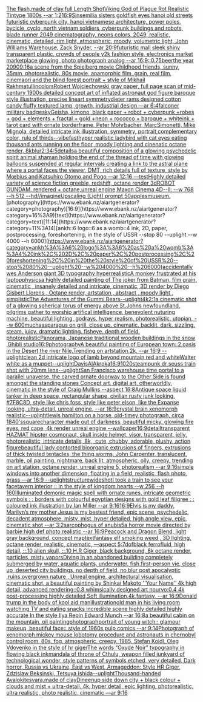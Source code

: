 [The flash,made of clay,full Length Shot](https://www.ebank.nz/aiartgenerator?category=The%20flash%2Cmade%20of%20clay%2Cfull%20Length%20Shot)[Viking God of Plague Rot Realistic Tintype 1800s --ar 1:2](https://www.ebank.nz/aiartgenerator?category=Viking%20God%20of%20Plague%20Rot%20Realistic%20Tintype%201800s%20--ar%201%3A2)[16:9](https://www.ebank.nz/aiartgenerator?category=16%3A9)[Sinsemilia sisters goldfish eyes hanoi old streets futuristic cyberpunk city, hanoi vietnamese architecture, power poles, bycicle, cyclo, north vietnam soldiers, cyberpunk buildings and robots, blade runner 2049 cinematography, neons colors, 2049, realistic, cinematic, detailed, rim light, atmospheric, moody, volumetric light, John Williams Warehouse, Zack Snyder, --ar 20:9](https://www.ebank.nz/aiartgenerator?category=Sinsemilia%20sisters%20goldfish%20eyes%20hanoi%20old%20streets%20futuristic%20cyberpunk%20city%2C%20hanoi%20vietnamese%20architecture%2C%20power%20poles%2C%20bycicle%2C%20cyclo%2C%20north%20vietnam%20soldiers%2C%20cyberpunk%20buildings%20and%20robots%2C%20blade%20runner%202049%20cinematography%2C%20neons%20colors%2C%202049%2C%20realistic%2C%20cinematic%2C%20detailed%2C%20rim%20light%2C%20atmospheric%2C%20moody%2C%20volumetric%20light%2C%20John%20Williams%20Warehouse%2C%20Zack%20Snyder%2C%20--ar%2020%3A9)[futuristic mall sleek shiny transparent plastic, crowds of people y2k fashion style, electronics market marketplace glowing, photo photograph analog --ar 16:9](https://www.ebank.nz/aiartgenerator?category=futuristic%20mall%20sleek%20shiny%20transparent%20plastic%2C%20crowds%20of%20people%20y2k%20fashion%20style%2C%20electronics%20market%20marketplace%20glowing%2C%20photo%20photograph%20analog%20--ar%2016%3A9)[::0.75](https://www.ebank.nz/aiartgenerator?category=%3A%3A0.75)[beer](https://www.ebank.nz/aiartgenerator?category=beer)[the year 2090](https://www.ebank.nz/aiartgenerator?category=the%20year%202090)[9:16](https://www.ebank.nz/aiartgenerator?category=9%3A16)[a scene from the Spielberg movie Childhood friends, sunny, 35mm, photorealistic, 80s movie, anamorphic film, grain, real film, cinema](https://www.ebank.nz/aiartgenerator?category=a%20scene%20from%20the%20Spielberg%20movie%20Childhood%20friends%2C%20sunny%2C%2035mm%2C%20photorealistic%2C%2080s%20movie%2C%20anamorphic%20film%2C%20grain%2C%20real%20film%2C%20cinema)[ori and the blind forest portrait + style of Mikhail Rakhmatullin](https://www.ebank.nz/aiartgenerator?category=ori%20and%20the%20blind%20forest%20portrait%20%2B%20style%20of%20Mikhail%20Rakhmatullin)[colors](https://www.ebank.nz/aiartgenerator?category=colors)[Robert Wojciechowski gray paper, full page scan of mid-century 1900s detailed concept art of inflated astronaut god figure baroque style illustration, precise lineart symmetry](https://www.ebank.nz/aiartgenerator?category=Robert%20Wojciechowski%20gray%20paper%2C%20full%20page%20scan%20of%20mid-century%201900s%20detailed%20concept%20art%20of%20inflated%20astronaut%20god%20figure%20baroque%20style%20illustration%2C%20precise%20lineart%20symmetry)[dieter rams designed cotton candy fluffy textured lamp, growth, industrial design —ar 6:4](https://www.ebank.nz/aiartgenerator?category=dieter%20rams%20designed%20cotton%20candy%20fluffy%20textured%20lamp%2C%20growth%2C%20industrial%20design%20%E2%80%94ar%206%3A4)[falconer military badge](https://www.ebank.nz/aiartgenerator?category=falconer%20military%20badge)[sky](https://www.ebank.nz/aiartgenerator?category=sky)[Geisha, kimono, black paper + robot + cyberpunk +robes + god + elements + fractal + gold +neon + rococco + baroque + whiteink + tarot card with ornate borderframe, Peter Mohrbacher, MarcSimonetti, Mike Mignola, detailed,intricate ink illustration, symmetry, portrait,complementary color, rule of thirds](https://www.ebank.nz/aiartgenerator?category=Geisha%2C%20kimono%2C%20black%20paper%20%2B%20robot%20%2B%20cyberpunk%20%2Brobes%20%2B%20god%20%2B%20elements%20%2B%20fractal%20%2B%20gold%20%2Bneon%20%2B%20rococco%20%2B%20baroque%20%2B%20whiteink%20%2B%20tarot%20card%20with%20ornate%20borderframe%2C%20Peter%20Mohrbacher%2C%20MarcSimonetti%2C%20Mike%20Mignola%2C%20detailed%2Cintricate%20ink%20illustration%2C%20symmetry%2C%20portrait%2Ccomplementary%20color%2C%20rule%20of%20thirds)[--vibefast](https://www.ebank.nz/aiartgenerator?category=--vibefast)[hyper realistic ladybird with cat eyes eating thousand ants running on the floor, moody lighting and cinenatic octane render, 8k](https://www.ebank.nz/aiartgenerator?category=hyper%20realistic%20ladybird%20with%20cat%20eyes%20eating%20thousand%20ants%20running%20on%20the%20floor%2C%20moody%20lighting%20and%20cinenatic%20octane%20render%2C%208k)[blur](https://www.ebank.nz/aiartgenerator?category=blur)[2:3](https://www.ebank.nz/aiartgenerator?category=2%3A3)[4:5](https://www.ebank.nz/aiartgenerator?category=4%3A5)[details](https://www.ebank.nz/aiartgenerator?category=details)[a beautiful composition of a glowing psychedelic spirit animal shaman holding the end of the thread of time with glowing balloons suspended at regular intervals creating a link to the astral plane where a portal faces the viewer, DMT,  rich details full of texture, style by Mœbius and Katsuhiro Otomo and Pogo —ar 12:16 —test](https://www.ebank.nz/aiartgenerator?category=a%20beautiful%20composition%20of%20a%20glowing%20psychedelic%20spirit%20animal%20shaman%20holding%20the%20end%20of%20the%20thread%20of%20time%20with%20glowing%20balloons%20suspended%20at%20regular%20intervals%20creating%20a%20link%20to%20the%20astral%20plane%20where%20a%20portal%20faces%20the%20viewer%2C%20DMT%2C%20%20rich%20details%20full%20of%20texture%2C%20style%20by%20M%C5%93bius%20and%20Katsuhiro%20Otomo%20and%20Pogo%20%E2%80%94ar%2012%3A16%20%E2%80%94test)[Highly detailed variety of science fiction greeble, redshift, octane render 3d](https://www.ebank.nz/aiartgenerator?category=Highly%20detailed%20variety%20of%20science%20fiction%20greeble%2C%20redshift%2C%20octane%20render%203d)[ROBOT GUNDAM, rendered + octane,unreal engine,Maxon Cinema 4D--ll: --w 768 --h 512 --hd](https://www.ebank.nz/aiartgenerator?category=ROBOT%20GUNDAM%2C%20rendered%20%2B%20octane%2Cunreal%20engine%2CMaxon%20Cinema%204D--ll%3A%20--w%20768%20--h%20512%20--hd)[//imagineUpscaling (Light) prompt 50](https://www.ebank.nz/aiartgenerator?category=//imagineUpscaling%20%28Light%29%20prompt%2050)[apples](https://www.ebank.nz/aiartgenerator?category=apples)[museum.](https://www.ebank.nz/aiartgenerator?category=museum.)[photography](https://www.ebank.nz/aiartgenerator?category=photography)[16:9](https://www.ebank.nz/aiartgenerator?category=16%3A9)[text](https://www.ebank.nz/aiartgenerator?category=text)[11:14](https://www.ebank.nz/aiartgenerator?category=11%3A14)[ankh::6 logo::6 as a womb::4 ink, 2D, paper, postprocessing, foreshortening, in the style of USSR --stop 80 --uplight --w 4000 --h 6000](https://www.ebank.nz/aiartgenerator?category=ankh%3A%3A6%20logo%3A%3A6%20as%20a%20womb%3A%3A4%20ink%2C%202D%2C%20paper%2C%20postprocessing%2C%20foreshortening%2C%20in%20the%20style%20of%20USSR%20--stop%2080%20--uplight%20--w%204000%20--h%206000)[accidentally wes Anderson giant  3D typography hyperrealistic](https://www.ebank.nz/aiartgenerator?category=accidentally%20wes%20Anderson%20giant%20%203D%20typography%20hyperrealistic)[A monkey frustrated at his laptop](https://www.ebank.nz/aiartgenerator?category=A%20monkey%20frustrated%20at%20his%20laptop)[physics](https://www.ebank.nz/aiartgenerator?category=physics)[a highly detailed painting of The joker from Batman, film grain, cinematic , insanely detailed and intricate, cinematic, 3D render by Diego Gisbert Llorens , Octane render, artstation , abstract , moody light , simplistic](https://www.ebank.nz/aiartgenerator?category=a%20highly%20detailed%20painting%20of%20The%20joker%20from%20Batman%2C%20film%20grain%2C%20cinematic%20%2C%20insanely%20detailed%20and%20intricate%2C%20cinematic%2C%203D%20render%20by%20Diego%20Gisbert%20Llorens%20%2C%20Octane%20render%2C%20artstation%20%2C%20abstract%20%2C%20moody%20light%20%2C%20simplistic)[The Adventures of the Gummi Bears](https://www.ebank.nz/aiartgenerator?category=The%20Adventures%20of%20the%20Gummi%20Bears)[--uplight](https://www.ebank.nz/aiartgenerator?category=--uplight)[4k](https://www.ebank.nz/aiartgenerator?category=4k)[2:1](https://www.ebank.nz/aiartgenerator?category=2%3A1)[a cinematic shot of a glowing spherical torus of energy above St.Johns newfoundland, pilgrims gather to worship artifical intelligence, benevolent nuturing machine, beautiful lighting, godrays, hyper realism, photorealistic, utopian, --w 600](https://www.ebank.nz/aiartgenerator?category=a%20cinematic%20shot%20of%20a%20glowing%20spherical%20torus%20of%20energy%20above%20St.Johns%20newfoundland%2C%20pilgrims%20gather%20to%20worship%20artifical%20intelligence%2C%20benevolent%20nuturing%20machine%2C%20beautiful%20lighting%2C%20godrays%2C%20hyper%20realism%2C%20photorealistic%2C%20utopian%2C%20--w%20600)[mucha](https://www.ebank.nz/aiartgenerator?category=mucha)[asparagus on grill. close up. cinematic. backlit. dark. sizzling.  steam. juicy. dramatic lighting. fisheye. depth of field. photorealistic](https://www.ebank.nz/aiartgenerator?category=asparagus%20on%20grill.%20close%20up.%20cinematic.%20backlit.%20dark.%20sizzling.%20%20steam.%20juicy.%20dramatic%20lighting.%20fisheye.%20depth%20of%20field.%20photorealistic)[Panorama, Japanese traditional wooden buildings in the snow ,Ghibli studio](https://www.ebank.nz/aiartgenerator?category=Panorama%2C%20Japanese%20traditional%20wooden%20buildings%20in%20the%20snow%20%2CGhibli%20studio)[16:9](https://www.ebank.nz/aiartgenerator?category=16%3A9)[photography](https://www.ebank.nz/aiartgenerator?category=photography)[A beautiful painting of European town::2,oasis in the Desert,the river Nile,Trending on artstation,2k, --ar 16:9 --uplight](https://www.ebank.nz/aiartgenerator?category=A%20beautiful%20painting%20of%20European%20town%3A%3A2%2Coasis%20in%20the%20Desert%2Cthe%20river%20Nile%2CTrending%20on%20artstation%2C2k%2C%20--ar%2016%3A9%20--uplight)[clean 2d intricate logo of lamb beyond mountain red and white](https://www.ebank.nz/aiartgenerator?category=clean%202d%20intricate%20logo%20of%20lamb%20beyond%20mountain%20red%20and%20white)[Walter white as a muppet](https://www.ebank.nz/aiartgenerator?category=Walter%20white%20as%20a%20muppet)[--uplight](https://www.ebank.nz/aiartgenerator?category=--uplight)[Davis](https://www.ebank.nz/aiartgenerator?category=Davis)[AlAkroka](https://www.ebank.nz/aiartgenerator?category=AlAkroka)[16:9](https://www.ebank.nz/aiartgenerator?category=16%3A9)[1020](https://www.ebank.nz/aiartgenerator?category=1020)[steampunk dr seuss train shot with 20mm lens](https://www.ebank.nz/aiartgenerator?category=steampunk%20dr%20seuss%20train%20shot%20with%2020mm%20lens)[--uplight](https://www.ebank.nz/aiartgenerator?category=--uplight)[San Francisco warehouse time portal to a parallel unaverse, the carved ornate doorway to the Other Side is found amongst the standing stones Concept art, digital art, otherworldly, cinematic in the style of Craig Mullins --aspect 16:8](https://www.ebank.nz/aiartgenerator?category=San%20Francisco%20warehouse%20time%20portal%20to%20a%20parallel%20unaverse%2C%20the%20carved%20ornate%20doorway%20to%20the%20Other%20Side%20is%20found%20amongst%20the%20standing%20stones%20Concept%20art%2C%20digital%20art%2C%20otherworldly%2C%20cinematic%20in%20the%20style%20of%20Craig%20Mullins%20--aspect%2016%3A8)[Antique space liquid tanker in deep space, rectangular shape, civilian rusty junk looking, #7F8C8D, style like chris foss, style like peter elson, like the Expanse looking, ultra-detail, unreal engine, --ar 16:9](https://www.ebank.nz/aiartgenerator?category=Antique%20space%20liquid%20tanker%20in%20deep%20space%2C%20rectangular%20shape%2C%20civilian%20rusty%20junk%20looking%2C%20%237F8C8D%2C%20style%20like%20chris%20foss%2C%20style%20like%20peter%20elson%2C%20like%20the%20Expanse%20looking%2C%20ultra-detail%2C%20unreal%20engine%2C%20--ar%2016%3A9)[crystal brain xenomorph realistic](https://www.ebank.nz/aiartgenerator?category=crystal%20brain%20xenomorph%20realistic)[--uplight](https://www.ebank.nz/aiartgenerator?category=--uplight)[lewis hamilton on a horse, old-timey photograph, circa 1840's](https://www.ebank.nz/aiartgenerator?category=lewis%20hamilton%20on%20a%20horse%2C%20old-timey%20photograph%2C%20circa%201840%27s)[square](https://www.ebank.nz/aiartgenerator?category=square)[character made out of darkness, beautiful micky, glowing fire eyes, red cape, 4k render unreal engine,](https://www.ebank.nz/aiartgenerator?category=character%20made%20out%20of%20darkness%2C%20beautiful%20micky%2C%20glowing%20fire%20eyes%2C%20red%20cape%2C%204k%20render%20unreal%20engine%2C)[--wallpaper](https://www.ebank.nz/aiartgenerator?category=--wallpaper)[16:9](https://www.ebank.nz/aiartgenerator?category=16%3A9)[detail](https://www.ebank.nz/aiartgenerator?category=detail)[transparent HAZMAT hipster cosmonaut, skull inside helmet, visor, transparent, jelly, photorealistic, intricate details, 8k,, cute, chubby, adorable, plushy, action figure](https://www.ebank.nz/aiartgenerator?category=transparent%20HAZMAT%20hipster%20cosmonaut%2C%20skull%20inside%20helmet%2C%20visor%2C%20transparent%2C%20jelly%2C%20photorealistic%2C%20intricate%20details%2C%208k%2C%2C%20cute%2C%20chubby%2C%20adorable%2C%20plushy%2C%20action%20figure)[beautiful lady contorted bioorganic extrusions of fingers, extrusions of thick twisted tentacles, the thing,worms, John Carpenter,  translucent, marble,  oil painting, nightmare, back lit, atmospheric, oily, creepy,  trending on art station, octane render, unreal engine 5, photorealism --ar 9:16](https://www.ebank.nz/aiartgenerator?category=beautiful%20lady%20contorted%20bioorganic%20extrusions%20of%20fingers%2C%20extrusions%20of%20thick%20twisted%20tentacles%2C%20the%20thing%2Cworms%2C%20John%20Carpenter%2C%20%20translucent%2C%20marble%2C%20%20oil%20painting%2C%20nightmare%2C%20back%20lit%2C%20atmospheric%2C%20oily%2C%20creepy%2C%20%20trending%20on%20art%20station%2C%20octane%20render%2C%20unreal%20engine%205%2C%20photorealism%20--ar%209%3A16)[simple windows into another dimension, floating in a field, realistic, flash photo, grass —ar 16:9 --uplight](https://www.ebank.nz/aiartgenerator?category=simple%20windows%20into%20another%20dimension%2C%20floating%20in%20a%20field%2C%20realistic%2C%20flash%20photo%2C%20grass%20%E2%80%94ar%2016%3A9%20--uplight)[structure](https://www.ebank.nz/aiartgenerator?category=structure)[wideshot](https://www.ebank.nz/aiartgenerator?category=wideshot)[I took a train to see your face](https://www.ebank.nz/aiartgenerator?category=I%20took%20a%20train%20to%20see%20your%20face)[tavern interior :: in the style of kingdom hearts --w 256 --h 160](https://www.ebank.nz/aiartgenerator?category=tavern%20interior%20%3A%3A%20in%20the%20style%20of%20kingdom%20hearts%20--w%20256%20--h%20160)[Illuminated demonic magic spell with ornate runes, intricate geometric symbols : : borders with colourful egyptian designs with gold leaf filigree : : coloured ink illustration by Ian Miller --ar 9:16](https://www.ebank.nz/aiartgenerator?category=Illuminated%20demonic%20magic%20spell%20with%20ornate%20runes%2C%20intricate%20geometric%20symbols%20%3A%20%3A%20borders%20with%20colourful%20egyptian%20designs%20with%20gold%20leaf%20filigree%20%3A%20%3A%20coloured%20ink%20illustration%20by%20Ian%20Miller%20--ar%209%3A16)[16:9](https://www.ebank.nz/aiartgenerator?category=16%3A9)[Elvis is my daddy, Marilyn’s my mother,Jesus is my bestest friend,,epic scene, psychedelic, decadent atmosphere, misty, mist, hyper detailed, high angle view, epic, cinematic shot --ar 3:2](https://www.ebank.nz/aiartgenerator?category=Elvis%20is%20my%20daddy%2C%20Marilyn%E2%80%99s%20my%20mother%2CJesus%20is%20my%20bestest%20friend%2C%2Cepic%20scene%2C%20psychedelic%2C%20decadent%20atmosphere%2C%20misty%2C%20mist%2C%20hyper%20detailed%2C%20high%20angle%20view%2C%20epic%2C%20cinematic%20shot%20--ar%203%3A2)[sarcophogus of anubis](https://www.ebank.nz/aiartgenerator?category=sarcophogus%20of%20anubis)[5](https://www.ebank.nz/aiartgenerator?category=5)[a horror movie directed by barbie high def photo realistic --ar 16:9](https://www.ebank.nz/aiartgenerator?category=a%20horror%20movie%20directed%20by%20barbie%20high%20def%20photo%20realistic%20--ar%2016%3A9)[Peacock and Dragon Blend, light gray background, concept map](https://www.ebank.nz/aiartgenerator?category=Peacock%20and%20Dragon%20Blend%2C%20light%20gray%20background%2C%20concept%20map)[text](https://www.ebank.nz/aiartgenerator?category=text)[fantasy elf smoking weed , 3D lighting, octane render, realistic, cinematic, —aspect 5:7](https://www.ebank.nz/aiartgenerator?category=fantasy%20elf%20smoking%20weed%20%2C%203D%20lighting%2C%20octane%20render%2C%20realistic%2C%20cinematic%2C%20%E2%80%94aspect%205%3A7)[dof](https://www.ebank.nz/aiartgenerator?category=dof)[black ferrofluid, high detail, ::.10 alien skull, ::.10 H.R Giger, black background, 8k octane render, particles, misty vapors](https://www.ebank.nz/aiartgenerator?category=black%20ferrofluid%2C%20high%20detail%2C%20%3A%3A.10%20alien%20skull%2C%20%3A%3A.10%20H.R%20Giger%2C%20black%20background%2C%208k%20octane%20render%2C%20particles%2C%20misty%20vapors)[Diving In an abandoned building completely submerged by water, aquatic plants, underwater, fish,first-person vie, close up ,deserted city buildings, no depth of field, no blur post apocalyptic ,ruins,overgrown nature , Unreal engine, architectural visualisation, cinematic shot, a beautiful painting by Shinkai Makoto ''Your Name'',4k,high detail, advanced rendering::0.8 whimsically designed art nourvo:0.4 4k post-processing highly detailed,Soft illumination,4k,fantasy, --ar 16:9](https://www.ebank.nz/aiartgenerator?category=Diving%20In%20an%20abandoned%20building%20completely%20submerged%20by%20water%2C%20aquatic%20plants%2C%20underwater%2C%20fish%2Cfirst-person%20vie%2C%20close%20up%20%2Cdeserted%20city%20buildings%2C%20no%20depth%20of%20field%2C%20no%20blur%20post%20apocalyptic%20%2Cruins%2Covergrown%20nature%20%2C%20Unreal%20engine%2C%20architectural%20visualisation%2C%20cinematic%20shot%2C%20a%20beautiful%20painting%20by%20Shinkai%20Makoto%20%27%27Your%20Name%27%27%2C4k%2Chigh%20detail%2C%20advanced%20rendering%3A%3A0.8%20whimsically%20designed%20art%20nourvo%3A0.4%204k%20post-processing%20highly%20detailed%2CSoft%20illumination%2C4k%2Cfantasy%2C%20--ar%2016%3A9)[Donald trump in the body of kool aid man](https://www.ebank.nz/aiartgenerator?category=Donald%20trump%20in%20the%20body%20of%20kool%20aid%20man)[illustration](https://www.ebank.nz/aiartgenerator?category=illustration)[old man in his living room watching TV and eating snacks incredible scene highly detailed highly accurate In the style Ilya Repin Edward Munch --ar 16:8](https://www.ebank.nz/aiartgenerator?category=old%20man%20in%20his%20living%20room%20watching%20TV%20and%20eating%20snacks%20incredible%20scene%20highly%20detailed%20highly%20accurate%20In%20the%20style%20Ilya%20Repin%20Edward%20Munch%20--ar%2016%3A8)[a beautiful cabin on the mountain, oil painting](https://www.ebank.nz/aiartgenerator?category=a%20beautiful%20cabin%20on%20the%20mountain%2C%20oil%20painting)[photograph](https://www.ebank.nz/aiartgenerator?category=photograph)[portrait of young witch:: glamour makeup, beautiful face:: style of 1960s pulp comics --ar 9:14](https://www.ebank.nz/aiartgenerator?category=portrait%20of%20young%20witch%3A%3A%20glamour%20makeup%2C%20beautiful%20face%3A%3A%20style%20of%201960s%20pulp%20comics%20--ar%209%3A14)[Photograph of xenomorph mickey mouse lobotomy procedure  and astronauts in chernobyl control room, 80s, fog, atmospheric, creepy, 1985, Stefan Koidl, Oleg Vdovenko in the style of hr giger](https://www.ebank.nz/aiartgenerator?category=Photograph%20of%20xenomorph%20mickey%20mouse%20lobotomy%20procedure%20%20and%20astronauts%20in%20chernobyl%20control%20room%2C%2080s%2C%20fog%2C%20atmospheric%2C%20creepy%2C%201985%2C%20Stefan%20Koidl%2C%20Oleg%20Vdovenko%20in%20the%20style%20of%20hr%20giger)[The words “Oxyde Noir” typography in flowing black ink](https://www.ebank.nz/aiartgenerator?category=The%20words%20%E2%80%9COxyde%20Noir%E2%80%9D%20typography%20in%20flowing%20black%20ink)[mandala of throne of Cthulu, weapon filled junkyard of technological wonder, style patterns of symbols etched, very detailed, Dark horror, Russia vs Ukraine, East vs West, Armageddon: Style HR Giger, Zdzislaw Beksinski, Tetsuya Ishida](https://www.ebank.nz/aiartgenerator?category=mandala%20of%20throne%20of%20Cthulu%2C%20weapon%20filled%20junkyard%20of%20technological%20wonder%2C%20style%20patterns%20of%20symbols%20etched%2C%20very%20detailed%2C%20Dark%20horror%2C%20Russia%20vs%20Ukraine%2C%20East%20vs%20West%2C%20Armageddon%3A%20Style%20HR%20Giger%2C%20Zdzislaw%20Beksinski%2C%20Tetsuya%20Ishida)[--uplight](https://www.ebank.nz/aiartgenerator?category=--uplight)[Thousand-handed Avalokitesvara,made of clay](https://www.ebank.nz/aiartgenerator?category=Thousand-handed%20Avalokitesvara%2Cmade%20of%20clay)[Dineen](https://www.ebank.nz/aiartgenerator?category=Dineen)[up side down city + black colour + clouds and mist + ultra-detail, 4k, hyper detail, epic lighting, photorealistic, ultra realistic, photo realistic, cinematic —ar 9:16](https://www.ebank.nz/aiartgenerator?category=up%20side%20down%20city%20%2B%20black%20colour%20%2B%20clouds%20and%20mist%20%2B%20ultra-detail%2C%204k%2C%20hyper%20detail%2C%20epic%20lighting%2C%20photorealistic%2C%20ultra%20realistic%2C%20photo%20realistic%2C%20cinematic%20%E2%80%94ar%209%3A16)